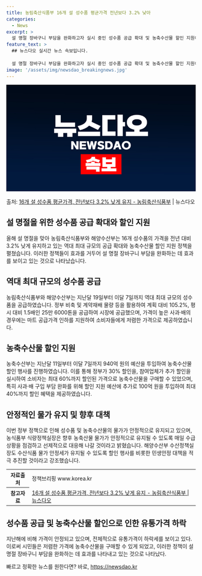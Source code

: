 ```yaml
---
title: 농림축산식품부 16개 설 성수품 평균가격 전년보다 3.2% 낮아
categories:
  - News
excerpt: >
  설 명절 장바구니 부담을 완화하고자 실시 중인 성수품 공급 확대 및 농축수산물 할인 지원이 효과를 거두고 있…
feature_text: >
  ## 뉴스다오 실시간 뉴스 속보입니다.

  설 명절 장바구니 부담을 완화하고자 실시 중인 성수품 공급 확대 및 농축수산물 할인 지원이 효과를 거두고 있…
image: '/assets/img/newsdao_breakingnews.jpg'
---
```


![뉴스다오 속보](/assets/img/newsdao_breakingnews.jpg)

<p>출처: <a href="https://newsdao.kr/3131" rel="dofollow">16개 설 성수품 평균가격,  전년보다 3.2% 낮게 유지 - 농림축산식품부</a> | 뉴스다오</p>

<h2 data-ke-size="size26">설 명절을 위한 성수품 공급 확대와 할인 지원</h2>
<p data-ke-size="size16">올해 설 명절을 맞아 농림축산식품부와 해양수산부는 16개 성수품의 가격을 전년 대비 3.2% 낮게 유지하고 있는 역대 최대 규모의 공급 확대와 농축수산물 할인 지원 정책을 펼쳤습니다. 이러한 정책들이 효과를 거두어 설 명절 장바구니 부담을 완화하는 데 효과를 보이고 있는 것으로 나타났습니다.</p>

<h2 data-ke-size="size26">역대 최대 규모의 성수품 공급</h2>
<p data-ke-size="size16">농림축산식품부와 해양수산부는 지난달 19일부터 이달 7일까지 역대 최대 규모의 성수품을 공급하였습니다. 정부 비축 및 계약재배 물량 등을 활용하여 계획 대비 105.2%, 평시 대비 1.5배인 25만 6000톤을 공급하여 시장에 공급했으며, 가격이 높은 사과·배의 경우에는 마트 공급가격 인하를 지원하여 소비자들에게 저렴한 가격으로 제공하였습니다.</p>

<h2 data-ke-size="size26">농축수산물 할인 지원</h2>
<p data-ke-size="size16">농축수산부는 지난달 11일부터 이달 7일까지 940억 원의 예산을 투입하여 농축수산물 할인 행사를 진행하였습니다. 이를 통해 정부가 30% 할인을, 참여업체가 추가 할인을 실시하여 소비자는 최대 60%까지 할인된 가격으로 농축수산물을 구매할 수 있었으며, 특히 사과·배 구입 부담 완화를 위해 할인 지원 예산에 추가로 100억 원을 투입하여 최대 40%까지 할인 혜택을 제공하였습니다.</p>

<h2 data-ke-size="size26">안정적인 물가 유지 및 향후 대책</h2>
<p data-ke-size="size16">이번 정부 정책으로 인해 성수품 및 농축수산물의 물가가 안정적으로 유지되고 있으며, 농식품부 식량정책실장은 향후 농축산물 물가가 안정적으로 유지될 수 있도록 매일 수급 상황을 점검하고 선제적으로 대응해 나갈 것이라고 밝혔습니다. 해양수산부 수산정책실장도 수산식품 물가 안정세가 유지될 수 있도록 할인 행사를 비롯한 민생안정 대책을 적극 추진할 것이라고 강조했습니다.</p>

<table>
	<tr>
		<th>자료출처</th>
		<td>정책브리핑 www.korea.kr</td>
	</tr>
	<tr>
		<th>참고자료</th>
		<td><a href="https://newsdao.kr/3131">16개 설 성수품 평균가격,  전년보다 3.2% 낮게 유지 - 농림축산식품부 | 뉴스다오</a></td>
	</tr>
</table>
<h2 data-ke-size="size26">성수품 공급 및 농축수산물 할인으로 인한 유통가격 하락</h2>
<p data-ke-size="size16">지난해에 비해 가격이 안정되고 있으며, 전체적으로 유통가격이 하락세를 보이고 있다. 이로써 시민들은 저렴한 가격에 농축수산물을 구매할 수 있게 되었고, 이러한 정책이 설 명절 장바구니 부담을 완화하는 데 효과를 나타내고 있는 것으로 나타났다.</p> 

빠르고 정확한 뉴스를 원한다면? 바로, <a href="https://newsdao.kr" rel="dofollow">https://newsdao.kr</a>


